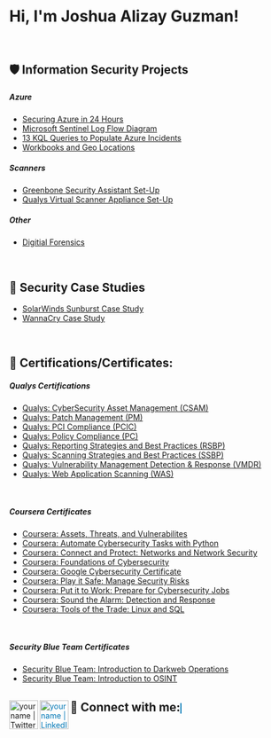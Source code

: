 <h1>Hi, I'm Joshua Alizay Guzman! <a href="https://www.linkedin.com/in/guzmanjoshua/"> </a></h1>
</br>

 <h2>🛡️ Information Security Projects</h2>

 <h5> Azure </h5> 
  
- [Securing Azure in 24 Hours](https://github.com/guzmanjoshua/Pictures/blob/main/Before%20And%20After%20Remodel.png)
- [Microsoft Sentinel Log Flow Diagram](https://github.com/guzmanjoshua/Diagrams/blob/main/Azure%20Web.drawioGit.png)
- [13 KQL Queries to Populate Azure Incidents](https://github.com/guzmanjoshua/Incident-Report/blob/main/Incidents%20Home%20Page.md)
- [Workbooks and Geo Locations](https://github.com/guzmanjoshua/Cybersecurity-Projects/blob/main/Digitial%20Forensics.md)

 <h5> Scanners </h5> 
  
- [Greenbone Security Assistant Set-Up](https://github.com/guzmanjoshua/Scanners/blob/main/Greenbone%20Security%20Assistant%20Set-Up.md)
- [Qualys Virtual Scanner Appliance Set-Up](https://github.com/guzmanjoshua/Scanners/blob/main/Qualys%20Virtual%20Scanner%20Appliance%20Set-Up.md)

 <h5> Other </h5> 
  
- [Digitial Forensics](https://github.com/guzmanjoshua/Cybersecurity-Projects/blob/main/Digitial%20Forensics.md)
  
</br>

<h2>📕 Security Case Studies</h2>

- [SolarWinds Sunburst Case Study](https://github.com/guzmanjoshua/Case-Studies/blob/main/SolarWinds%20Sunburst%20Case%20Study.md)
- [WannaCry Case Study](https://github.com/guzmanjoshua/Case-Studies/blob/main/WannaCry%20Case%20Study.md)
</br> 

<h2>📜 Certifications/Certificates:</h2>

<h5> Qualys Certifications</h5> 

  - [Qualys: CyberSecurity Asset Management (CSAM)](https://github.com/guzmanjoshua/Qualifications/blob/main/Joshua%20Guzman-CSAM-course-completion.pdf)
  - [Qualys: Patch Management (PM)](https://github.com/guzmanjoshua/Qualifications/blob/main/Joshua%20Guzman-PM-course-completion.pdf)
  - [Qualys: PCI Compliance (PCIC)](https://github.com/guzmanjoshua/Qualifications/blob/main/Joshua%20Guzman-PCI-Compliance-course-completion.pdf)
  - [Qualys: Policy Compliance (PC)](https://github.com/guzmanjoshua/Qualifications/blob/main/Joshua%20Guzman-PC-course-completion.pdf)
  - [Qualys: Reporting Strategies and Best Practices (RSBP)](https://github.com/guzmanjoshua/Qualifications/blob/main/Joshua%20Guzman-RSBP-course-completion.pdf)
  - [Qualys: Scanning Strategies and Best Practices (SSBP)](https://github.com/guzmanjoshua/Qualifications/blob/main/Joshua%20Guzman-SSBP-course-completion.pdf)
  - [Qualys: Vulnerability Management Detection & Response (VMDR)](https://github.com/guzmanjoshua/Qualifications/blob/main/Joshua%20Guzman-VMDR-course-completion.pdf)
  - [Qualys: Web Application Scanning (WAS)](https://github.com/guzmanjoshua/Qualifications/blob/main/Joshua%20Guzman-WAS-course-completion.pdf)
 </br>
 
<h5> Coursera Certificates</h5> 

  - [Coursera: Assets, Threats, and Vulnerabilites](https://github.com/guzmanjoshua/Qualifications/blob/main/Coursera%20Google%20Certificate%205.pdf)
  - [Coursera: Automate Cybersecurity Tasks with Python](https://github.com/guzmanjoshua/Qualifications/blob/main/Coursera%20Google%20Certificate%207.pdf)
  - [Coursera: Connect and Protect: Networks and Network Security](https://github.com/guzmanjoshua/Qualifications/blob/main/Coursera%20Google%20Certificate%203.pdf)
  - [Coursera: Foundations of Cybersecurity](https://github.com/guzmanjoshua/Qualifications/blob/main/Coursera%20Google%20Certificate%201.pdf)
  - [Coursera: Google Cybersecurity Certificate](https://github.com/guzmanjoshua/Qualifications/blob/main/Coursera%20Google%20Certificate%20ALL.pdf)
  - [Coursera: Play it Safe: Manage Security Risks](https://github.com/guzmanjoshua/Qualifications/blob/main/Coursera%20Google%20Certificate%202.pdf)
  - [Coursera: Put it to Work: Prepare for Cybersecurity Jobs](https://github.com/guzmanjoshua/Qualifications/blob/main/Coursera%20Google%20Certificate%208.pdf)
  - [Coursera: Sound the Alarm: Detection and Response](https://github.com/guzmanjoshua/Qualifications/blob/main/Coursera%20Google%20Certificate%206.pdf)
  - [Coursera: Tools of the Trade: Linux and SQL](https://github.com/guzmanjoshua/Qualifications/blob/main/Coursera%20Google%20Certificate%204.pdf)
</br>

<h5> Security Blue Team Certificates</h5> 

  - [Security Blue Team: Introduction to Darkweb Operations](https://github.com/guzmanjoshua/Qualifications/blob/main/Introduction%20to%20Dark%20Web%20Operations-course.pdf)
  - [Security Blue Team: Introduction to OSINT](https://github.com/guzmanjoshua/Qualifications/blob/main/Introduction%20to%20OSINT-course.pdf)
</br>

<h2 style="display: inline;">🤳 Connect with me:</h2>
<a href="https://twitter.com/JoshyG0102"><img align="left" alt="yourname | Twitter" width="52px" src="https://www.freepnglogos.com/uploads/twitter-x-logo-png/twitter-x-logo-png-9.png" /></a>
<a href="https://www.linkedin.com/in/guzmanjoshua/" style="color: #0077B5; border: 1px solid #0077B5;">
  <img align="left" alt="yourname | LinkedIn" width="52px" src="https://pngmind.com/wp-content/uploads/2019/08/Linkedin-Logo-Png-Transparent-Background-1.png" />
</a>
